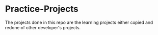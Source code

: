 # Practice-Projects
The projects done in this repo are the learning projects either copied and redone of other developer's projects.  
